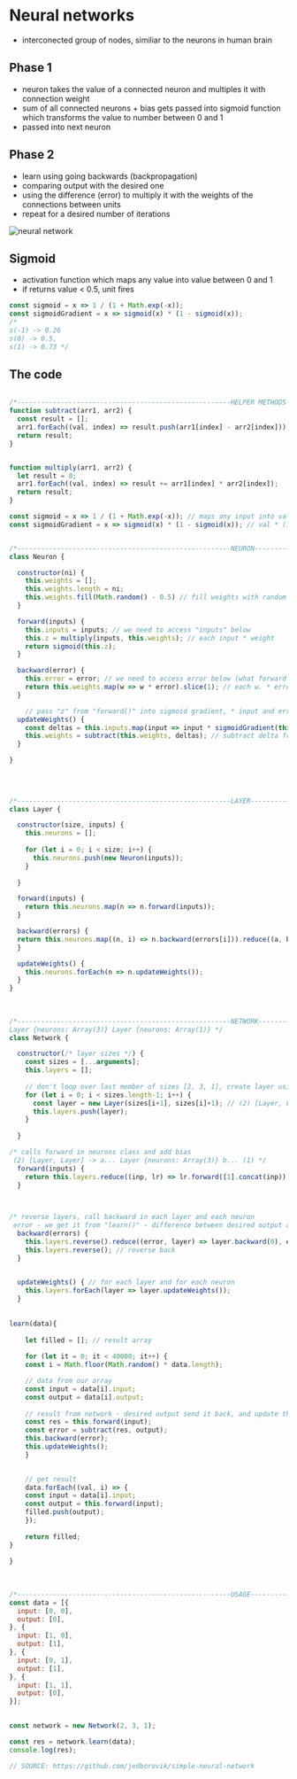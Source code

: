 # Neural networks
* interconected group of nodes, similiar to the neurons in human brain

## Phase 1
* neuron takes the value of a connected neuron and multiples  it with connection weight
* sum of all connected neurons + bias gets passed into sigmoid function which transforms the value to number between 0 and 1
* passed into next neuron

## Phase 2
* learn using going backwards (backpropagation)
* comparing output with the desired one
* using the difference (error) to multiply it with the weights of the connections between units  
* repeat for a desired number of iterations

![neural network](https://upload.wikimedia.org/wikipedia/commons/thumb/4/46/Colored_neural_network.svg/296px-Colored_neural_network.svg.png)

## Sigmoid 
* activation function which maps any value into value between 0 and 1
* if returns value < 0.5, unit fires


```js
const sigmoid = x => 1 / (1 + Math.exp(-x));
const sigmoidGradient = x => sigmoid(x) * (1 - sigmoid(x));
/*
s(-1) -> 0.26
s(0) -> 0.5,
s(1) -> 0.73 */
```


                  
## The code
```js

/*------------------------------------------------------HELPER METHODS----------------------------------------------------------*/
function subtract(arr1, arr2) {
  const result = [];
  arr1.forEach((val, index) => result.push(arr1[index] - arr2[index]));
  return result;
}


function multiply(arr1, arr2) {
  let result = 0;
  arr1.forEach((val, index) => result += arr1[index] * arr2[index]);
  return result;
}

const sigmoid = x => 1 / (1 + Math.exp(-x)); // maps any input into value between 0 and 1
const sigmoidGradient = x => sigmoid(x) * (1 - sigmoid(x)); // val * (1 - val)


/*------------------------------------------------------NEURON----------------------------------------------------------*/
class Neuron {

  constructor(ni) {
    this.weights = [];
    this.weights.length = ni;
    this.weights.fill(Math.random() - 0.5) // fill weights with random numbers
  }

  forward(inputs) {
    this.inputs = inputs; // we need to access "inputs" below
    this.z = multiply(inputs, this.weights); // each input * weight
    return sigmoid(this.z);
  }

  backward(error) {
    this.error = error; // we need to access error below (what forward returned - desired output)
    return this.weights.map(w => w * error).slice(1); // each w. * error "slice : don't return bias error" (remove 1st el.)
  }

    // pass "z" from "forward()" into sigmoid gradient, * input and error
  updateWeights() {
    const deltas = this.inputs.map(input => input * sigmoidGradient(this.z) * this.error * .5); // .5 set Step size
    this.weights = subtract(this.weights, deltas); // subtract delta from this.weights
  }

}

    
    
    
/*------------------------------------------------------LAYER----------------------------------------------------------*/
class Layer {

  constructor(size, inputs) {
    this.neurons = [];
    
    for (let i = 0; i < size; i++) {
      this.neurons.push(new Neuron(inputs)); 
    } 
      
  }

  forward(inputs) {
    return this.neurons.map(n => n.forward(inputs)); 
  }

  backward(errors) {
  return this.neurons.map((n, i) => n.backward(errors[i])).reduce((a, b) =>  a + b); // pass sum of errors backwards
  }

  updateWeights() {
    this.neurons.forEach(n => n.updateWeights());
  }
}
    
    
    
/*------------------------------------------------------NETWORK---------------------------------------------------------
Layer {neurons: Array(3)} Layer {neurons: Array(1)} */
class Network {

  constructor(/* layer sizes */) {
    const sizes = [...arguments];
    this.layers = [];
      
    // don't loop over last member of sizes [2, 3, 1], create layer using sizes args and push it to "layers"  
    for (let i = 0; i < sizes.length-1; i++) {
      const layer = new Layer(sizes[i+1], sizes[i]+1); // (2) [Layer, Layer] -> Layer {neurons: Array(3)} and ...(1)
      this.layers.push(layer);
    }
      
  }

/* calls forward in neurons class and add bias
 (2) [Layer, Layer] -> a... Layer {neurons: Array(3)} b... (1) */
  forward(inputs) {
    return this.layers.reduce((inp, lr) => lr.forward([1].concat(inp)), inputs); // concat to add bias a is Lr. {neurons: Array(3)}, b: ...(1)   [1].concat add bias
  }
    


/* reverse layers, call backward in each layer and each neuron
 error - we get it from "learn()" - difference between desired output and our output */
  backward(errors) { 
    this.layers.reverse().reduce((error, layer) => layer.backward(0), errors);
    this.layers.reverse(); // reverse back
  }

    
  updateWeights() { // for each layer and for each neuron
    this.layers.forEach(layer => layer.updateWeights());
  }
    
    
learn(data){
     
    let filled = []; // result array
    
    for (let it = 0; it < 40000; it++) { 
    const i = Math.floor(Math.random() * data.length);

    // data from our array
    const input = data[i].input;
    const output = data[i].output;
  
    // result from network - desired output send it back, and update the connection weights between nodes
    const res = this.forward(input);
    const error = subtract(res, output);
    this.backward(error);
    this.updateWeights();
    }
    

    // get result
    data.forEach((val, i) => {
    const input = data[i].input;
    const output = this.forward(input);
    filled.push(output);
    });
    
    return filled;
}
    
}
    
    
    
/*------------------------------------------------------USAGE----------------------------------------------------------*/
const data = [{
  input: [0, 0],
  output: [0],
}, {
  input: [1, 0],
  output: [1],
}, {
  input: [0, 1],
  output: [1],
}, {
  input: [1, 1],
  output: [0],
}];

 
const network = new Network(2, 3, 1);

const res = network.learn(data);
console.log(res);

// SOURCE: https://github.com/jedborovik/simple-neural-network



```
